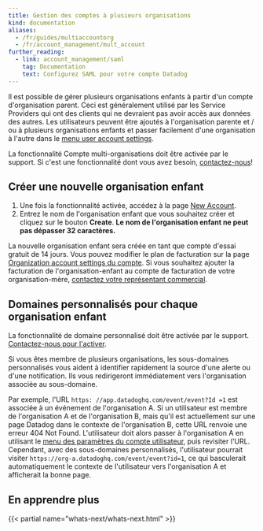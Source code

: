 ```yaml
---
title: Gestion des comptes à plusieurs organisations
kind: documentation
aliases:
  - /fr/guides/multiaccountorg
  - /fr/account_management/mult_account
further_reading:
  - link: account_management/saml
    tag: Documentation
    text: Configurez SAML pour votre compte Datadog
---
```

Il est possible de gérer plusieurs organisations enfants à partir d'un compte d'organisation parent.
Ceci est généralement utilisé par les  Service Providers qui ont des clients qui ne devraient pas avoir accès aux données des autres. Les utilisateurs peuvent être ajoutés à l'organisation parente et / ou à plusieurs organisations enfants et passer facilement d'une organisation à l'autre dans le [menu user account settings][1].

La fonctionnalité Compte multi-organisations doit être activée par le support. Si c'est une fonctionnalité dont vous avez besoin, [contactez-nous][2]!

## Créer une nouvelle organisation enfant

1. Une fois la fonctionnalité activée, accédez à la page [New Account][3].
2. Entrez le nom de l'organisation enfant que vous souhaitez créer et cliquez sur le bouton **Create**. **Le nom de l'organisation enfant ne peut pas dépasser 32 caractères.**

La nouvelle organisation enfant sera créée en tant que compte d'essai gratuit de 14 jours. Vous pouvez modifier le plan de facturation sur la page [Organization account settings du compte][4]. Si vous souhaitez ajouter la facturation de l'organisation-enfant au compte de facturation de votre organisation-mère, [contactez votre représentant commercial](mailto://success@datadoghq.com).

## Domaines personnalisés pour chaque organisation enfant

La fonctionnalité de domaine personnalisé doit être activée par le support. [Contactez-nous pour l'activer](/help).

Si vous êtes membre de plusieurs organisations, les sous-domaines personnalisés vous aident à identifier rapidement la source d'une alerte ou d'une notification. Ils vous redirigeront immédiatement vers l'organisation associée au sous-domaine.

Par exemple, l'URL `https: //app.datadoghq.com/event/event?Id =1` est associée à un événement de l'organisation A. Si un utilisateur est membre de l'organisation A et de l'organisation B, mais qu'il est actuellement sur une page Datadog dans le contexte de l'organisation B, cette URL renvoie une erreur 404 Not Found. L'utilisateur doit alors passer à l'organisation A en utilisant le [menu des paramètres du compte utilisateur][5], puis revisiter l'URL. Cependant, avec des sous-domaines personnalisés, l'utilisateur pourrait visiter `https://org-a.datadoghq.com/event/event?id=1`, ce qui basculerait automatiquement le contexte de l'utilisateur vers l'organisation A et afficherait la bonne page.

## En apprendre plus

{{< partial name="whats-next/whats-next.html" >}}

[1]: /account_management/#managing-your-organizations
[2]: /help
[3]: https://app.datadoghq.com/account/new_org
[4]: https://app.datadoghq.com/account/billing
[5]: /account_management/#manage-your-organisations